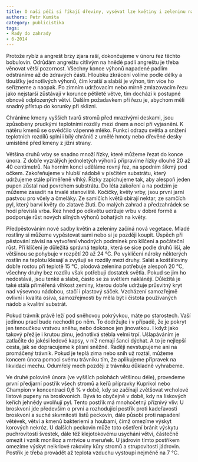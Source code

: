 ```yaml
---
title: O naši péči si říkají dřeviny, vysévat lze květiny i zeleninu na sadbu
authors: Petr Kumšta
category: publicistika
tags:
- Rady do zahrady
- 6-2014
---
```


Protože rybíz a angrešt brzy zjara raší, dokončujeme v únoru řez těchto bobulovin. Odrůdám angreštu citlivým na hnědé padlí angreštu je třeba věnovat větší pozornost. Všechny konce výhonů napadené padlím odstraníme až do zdravých částí. Hloubku zkrácení volíme podle délky a tloušťky jednotlivých výhonů, čím kratší a slabší je výhon, tím více ho seřízneme a naopak. Po zimním udržovacím nebo mírně zmlazovacím řezu jako nejstarší zůstávají v korunce pětileté větve, tím dochází k postupné obnově odplozených větví. Dalším požadavkem při řezu je, abychom měli snadný přístup do korunky při sklizni.

Chráníme kmeny vyšších tvarů stromů před mrazivými deskami, jsou způsobeny prudkými teplotními rozdíly mezi dnem a nocí při vyjasnění. K nátěru kmenů se osvědčilo vápenné mléko. Funkci odrazu světla a snížení teplotních rozdílů splní i bílý chránič z umělé hmoty nebo dřevěné desky umístěné před kmeny z jižní strany.

Většina druhů vrby se snadno množí řízky, které můžeme řezat do konce února. Z dobře vyzrálých jednoletých výhonů připravíme řízky dlouhé 20 až 40 centimetrů. Na horním konci uděláme rovný řez, na spodním šikmý pod očkem. Zakořeňujeme v hlubší nádobě v písčitém substrátu, který udržujeme stále přiměřeně vlhký. Řízky zapichujeme tak, aby alespoň jeden pupen zůstal nad povrchem substrátu. Do léta zakoření a na podzim je můžeme zasadit na trvalé stanoviště. Kočičky, květy vrby, jsou první jarní pastvou pro včely a čmeláky. Ze samičích květů sbírají nektar, ze samčích pyl, který barví květy do zlatavé žluti. Do malých zahrad a předzahrádek se hodí převislá vrba. Řez hned po odkvětu udržuje vrbu v dobré formě a podporuje růst nových silných výhonů bohatých na květy.

Předpěstováním nové sadby květin a zeleniny začíná nová vegetace. Mladé rostliny si můžeme vypěstovat sami nebo si je později koupit. Úspěch při pěstování závisí na vytvoření vhodných podmínek pro klíčení a počáteční růst. Při klíčení je důležitá správná teplota, která se sice podle druhů liší, ale většinou se pohybuje v rozpětí 20 až 24 °C. Po vyklíčení nároky některých rostlin na teplotu klesají a zvyšují se rozdíly mezi druhy. Salát a košťáloviny dobře rostou při teplotě 15 °C, plodová zelenina potřebuje alespoň 20 °C, všechny druhy bez rozdílu však potřebují dostatek světla. Pokud se jim ho nedostává, jsou tenké a slabé, často se za světlem naklánějí. Důležitá je také stálá přiměřená vlhkost zeminy, kterou dobře udržuje průsvitný kryt nad výsevnou nádobou, stačí i plastový sáček. Vzcházení samozřejmě ovlivní i kvalita osiva, samozřejmostí by měla být i čistota používaných nádob a kvalitní substrát.

Pokud trávník právě leží pod sněhovou pokrývkou, máte po starostech. Vaší jedinou prací bude nechodit po něm. To dodržujte i v případě, že je pokryt jen tenoučkou vrstvou sněhu, nebo dokonce jen jinovatkou. I když jako takový přežije i krutou zimu, jednotlivá stébla velmi trpí. Ušlapáváním je zatlačíte do jakési ledové kapsy, v níž nemají šanci dýchat. A to je nejlepší cesta, jak se dopracujeme k plísni sněžné. Raději nevstupujeme ani na promáčený trávník. Pokud je teplá zima nebo sníh už roztál, můžeme koncem února pomoci svému trávníku tím, že aplikujeme přípravek na likvidaci mechu. Odumřelý mech později z trávníku důkladně vyhrabeme.

Ve druhé polovině února (ve vyšších polohách většinou déle), provedeme první předjarní postřik všech stromů a keřů přípravky Kuprikol nebo Champion v koncentraci 0,6 % v době, kdy se začínají zvětšovat vrcholové listové pupeny na broskvoních. Bývá to obyčejně v době, kdy na lískových keřích jehnědy uvolňují pyl. Tento postřik má mnohočetný příznivý vliv: U broskvoní jde především o první a rozhodující postřik proti kadeřavosti broskvoní a suché skvrnitosti listů peckovin, dále působí proti napadení větévek, větví a kmenů bakteriemi a houbami, čímž omezíme výskyt korových nekróz. U dalších peckovin může toto ošetření bránit výskytu puchrovitosti švestek, dále též klejotokovému usychání větví, částečně omezit i vznik monilioz a mrtvice u meruňek. U jádrovin tímto postřikem omezíme výskyt neikriové rakoviny kůry stromů a strupovitosti jádrovin. Postřik je třeba provádět až teplota vzduchu vystoupí nejméně na 7 °C.